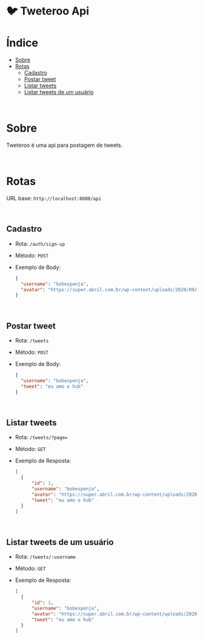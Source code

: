 # :bird: Tweteroo Api

# Índice

- [Sobre](#Sobre)
- [Rotas](#Rotas)
  - [Cadastro](#Cadastro)
  - [Postar tweet](#Postar-tweet)
  - [Listar tweets](#Listar-tweets)
  - [Listar tweets de um usuário](#Listar-tweets-de-um-usuário)

<br/>

# Sobre

Tweteroo é uma api para postagem de tweets.

<br/>

# Rotas

URL base: `http://localhost:8080/api`

<br/>

## Cadastro

- Rota: `/auth/sign-up`
- Método: `POST`
- Exemplo de Body:

  ```json
  {
  	"username": "bobesponja",
  	"avatar": "https://super.abril.com.br/wp-content/uploads/2020/09/04-09_gato_SITE.jpg?quality=70&strip=info"
  }
  ```

<br/>

## Postar tweet

- Rota: `/tweets`
- Método: `POST`
- Exemplo de Body:

  ```json
  {
  	"username": "bobesponja",
  	"tweet": "eu amo o hub"
  }
  ```

<br/>

## Listar tweets

- Rota: `/tweets/?page=`
- Método: `GET`
- Exemplo de Resposta:

  ```json
  [
  	{
  		"id": 1,
  		"username": "bobesponja",
  		"avatar": "https://super.abril.com.br/wp-content/uploads/2020/09/04-09_gato_SITE.jpg?quality=70&strip=info",
  		"tweet": "eu amo o hub"
  	}
  ]
  ```

<br/>

## Listar tweets de um usuário

- Rota: `/tweets/:username`
- Método: `GET`
- Exemplo de Resposta:

  ```json
  [
  	{
  		"id": 1,
  		"username": "bobesponja",
  		"avatar": "https://super.abril.com.br/wp-content/uploads/2020/09/04-09_gato_SITE.jpg?quality=70&strip=info",
  		"tweet": "eu amo o hub"
  	}
  ]
  ```
